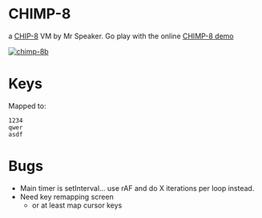 # CHIMP-8

a [CHIP-8](https://en.wikipedia.org/wiki/CHIP-8) VM by Mr Speaker. Go play with the online [CHIMP-8 demo](http://mrspeaker.github.io/CHIMP-8/)

[![chimp-8b](https://cloud.githubusercontent.com/assets/129330/5837153/a4920f60-a14a-11e4-81e3-d58ed22358e0.png)](http://mrspeaker.github.io/CHIMP-8/)


# Keys

Mapped to:

	1234
	qwer
	asdf

# Bugs

- Main timer is setInterval... use rAF and do X iterations per loop instead.
- Need key remapping screen
	- or at least map cursor keys
